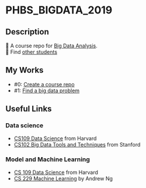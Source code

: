 # PHBS_BIGDATA_2019

## Description

📘 A course repo for [Big Data Analysis](https://github.com/hyzphbs/2019.M2.BigData.git).  
🔎 Find [other students](https://github.com/search?o=desc&q=PHBS_BIGDATA_2019&s=updated&type=Repositories)

## My Works

- #0: [Create a course repo](https://github.com/reycn/PHBS_BIGDATA_2019)
- #1: [Find a big data problem](https://github.com/reycn/PHBS_BIGDATA_2019/blob/master/Homework/Homework_1.md)

## Useful Links

### Data science

- [CS109 Data Science](http://cs109.github.io/2015/index.html) from Harvard
- [CS102 Big Data Tools and Techniques](https://web.stanford.edu/class/cs102/index.htm) from Stanford

### Model and Machine Learning

- [CS 109 Data Science](http://cs109.github.io/2015/) from Harvard
- [CS 229 Machine Learning](http://cs229.stanford.edu) by Andrew Ng
